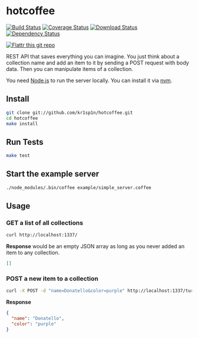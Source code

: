 hotcoffee
==============================

[![Build Status](https://img.shields.io/travis/kr1sp1n/hotcoffee.svg?style=flat-square)](https://travis-ci.org/kr1sp1n/hotcoffee)
[![Coverage Status](https://img.shields.io/coveralls/kr1sp1n/hotcoffee.svg?style=flat-square)](https://coveralls.io/r/kr1sp1n/hotcoffee)
[![Download Status](https://img.shields.io/npm/dm/hotcoffee.svg?style=flat-square)](https://www.npmjs.com/package/hotcoffee)
[![Dependency Status](https://img.shields.io/david/kr1sp1n/hotcoffee.svg?style=flat-square)](https://david-dm.org/kr1sp1n/hotcoffee)

[![Flattr this git repo](https://img.shields.io/badge/flattr-this-green.svg?style=flat-square)](https://flattr.com/submit/auto?user_id=krispin&url=https://github.com/kr1sp1n/hotcoffee&title=hotcoffee&language=coffeescript&tags=github&category=software)

REST API that saves everything you can imagine.
You just think about a collection name and add an item to it by sending a POST request with body data.
Then you can manipulate items of a collection.

You need [Node.js](https://nodejs.org/) to run the server locally.
You can install it via [nvm](https://github.com/creationix/nvm).

Install
-----------------------------

```bash
git clone git://github.com/kr1sp1n/hotcoffee.git
cd hotcoffee
make install
```


Run Tests
-----------------------------

```bash
make test
```


Start the example server
-----------------------------

```bash
./node_modules/.bin/coffee example/simple_server.coffee
```


Usage
-----------------------------

### GET a list of all collections

```bash
curl http://localhost:1337/
```

__Response__ would be an empty JSON array as long as you never added an item to any collection.

```JSON
[]
```


### POST a new item to a collection

```bash
curl -X POST -d "name=Donatello&color=purple" http://localhost:1337/turtles
```

__Response__

```JSON
{
  "name": "Donatello",
  "color": "purple"
}
```
